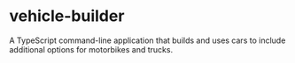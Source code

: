 # vehicle-builder
A TypeScript command-line application that builds and uses cars to include additional options for motorbikes and trucks.
